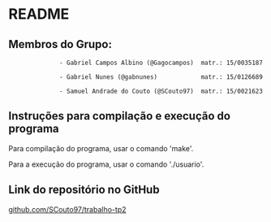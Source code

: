 # README

## Membros do Grupo: 
				  
				  - Gabriel Campos Albino (@Gagocampos)  matr.: 15/0035187
				  
				  - Gabriel Nunes (@gabnunes)            matr.: 15/0126689
				  
				  - Samuel Andrade do Couto (@SCouto97)  matr.: 15/0021623

## Instruções para compilação e execução do programa

Para compilação do programa, usar o comando 'make'.

Para a execução do programa, usar o comando './usuario'.

## Link do repositório no GitHub

[github.com/SCouto97/trabalho-tp2](https://github.com/SCouto97/trabalho-tp2)
